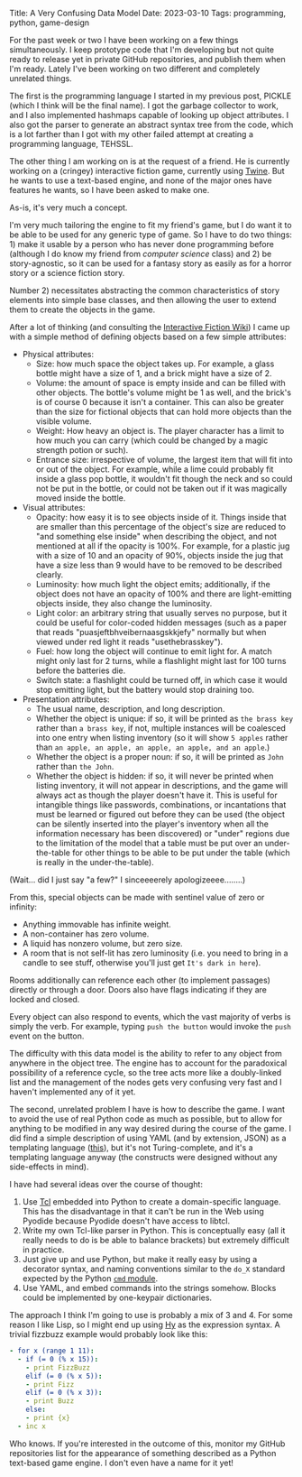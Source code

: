 Title: A Very Confusing Data Model
Date: 2023-03-10
Tags: programming, python, game-design

For the past week or two I have been working on a few things simultaneously. I keep prototype code that I'm developing but not quite ready to release yet in private GitHub repositories, and publish them when I'm ready. Lately I've been working on two different and completely unrelated things.

The first is the programming language I started in my previous post, PICKLE (which I think will be the final name). I got the garbage collector to work, and I also implemented hashmaps capable of looking up object attributes. I also got the parser to generate an abstract syntax tree from the code, which is a lot farther than I got with my other failed attempt at creating a programming language, TEHSSL.

The other thing I am working on is at the request of a friend. He is currently working on a (cringey) interactive fiction game, currently using [Twine](https://twinery.org). But he wants to use a text-based engine, and none of the major ones have features he wants, so I have been asked to make one.

As-is, it's very much a concept.

I'm very much tailoring the engine to fit my friend's game, but I do want it to be able to be used for any generic type of game. So I have to do two things: 1) make it usable by a person who has never done programming before (although I do know my friend from *computer science* class) and 2) be story-agnostic, so it can be used for a fantasy story as easily as for a horror story or a science fiction story.

Number 2) necessitates abstracting the common characteristics of story elements into simple base classes, and then allowing the user to extend them to create the objects in the game.

After a lot of thinking (and consulting the [Interactive Fiction Wiki](https://www.ifwiki.org/Building_a_New_Interactive_Fiction_System)) I came up with a simple method of defining objects based on a few simple attributes:

* Physical attributes:
    * Size: how much space the object takes up. For example, a glass bottle might have a size of 1, and a brick might have a size of 2.
    * Volume: the amount of space is empty inside and can be filled with other objects. The bottle's volume might be 1 as well, and the brick's is of course 0 because it isn't a container. This can also be greater than the size for fictional objects that can hold more objects than the visible volume.
    * Weight: How heavy an object is. The player character has a limit to how much you can carry (which could be changed by a magic strength potion or such).
    * Entrance size: irrespective of volume, the largest item that will fit into or out of the object. For example, while a lime could probably fit inside a glass pop bottle, it wouldn't fit though the neck and so could not be put in the bottle, or could not be taken out if it was magically moved inside the bottle.
* Visual attributes:
    * Opacity: how easy it is to see objects inside of it. Things inside that are smaller than this percentage of the object's size are reduced to "and something else inside" when describing the object, and not mentioned at all if the opacity is 100%. For example, for a plastic jug with a size of 10 and an opacity of 90%, objects inside the jug that have a size less than 9 would have to be removed to be described clearly.
    * Luminosity: how much light the object emits; additionally, if the object does not have an opacity of 100% and there are light-emitting objects inside, they also change the luminosity.
    * Light color: an arbitrary string that usually serves no purpose, but it could be useful for color-coded hidden messages (such as a paper that reads "puasjeftbhveibernaasgskkjefy" normally but when viewed under red light it reads "usethebrasskey").
    * Fuel: how long the object will continue to emit light for. A match might only last for 2 turns, while a flashlight might last for 100 turns before the batteries die.
    * Switch state: a flashlight could be turned off, in which case it would stop emitting light, but the battery would stop draining too.
* Presentation attributes:
    * The usual name, description, and long description.
    * Whether the object is unique: if so, it will be printed as `the brass key` rather than `a brass key`, if not, multiple instances will be coalesced into one entry when listing inventory (so it will show `5 apples` rather than `an apple, an apple, an apple, an apple, and an apple`.)
    * Whether the object is a proper noun: if so, it will be printed as `John` rather than `the John`.
    * Whether the object is hidden: if so, it will never be printed when listing inventory, it will not appear in descriptions, and the game will always act as though the player doesn't have it. This is useful for intangible things like passwords, combinations, or incantations that must be learned or figured out before they can be used (the object can be silently inserted into the player's inventory when all the information necessary has been discovered) or "under" regions due to the limitation of the model that a table must be put over an under-the-table for other things to be able to be put under the table (which is really in the under-the-table).

(Wait... did I just say "a few?" I sinceeeerely apologizeeee........)

From this, special objects can be made with sentinel value of zero or infinity:

* Anything immovable has infinite weight.
* A non-container has zero volume.
* A liquid has nonzero volume, but zero size.
* A room that is not self-lit has zero luminosity (i.e. you need to bring in a candle to see stuff, otherwise you'll just get `It's dark in here`).

Rooms additionally can reference each other (to implement passages) directly or through a door. Doors also have flags indicating if they are locked and closed.

Every object can also respond to events, which the vast majority of verbs is simply the verb. For example, typing `push the button` would invoke the `push` event on the button.

The difficulty with this data model is the ability to refer to any object from anywhere in the object tree. The engine has to account for the paradoxical possibility of a reference cycle, so the tree acts more like a doubly-linked list and the management of the nodes gets very confusing very fast and I haven't implemented any of it yet.

The second, unrelated problem I have is how to describe the game. I want to avoid the use of real Python code as much as possible, but to allow for anything to be modified in any way desired during the course of the game. I did find a simple description of using YAML (and by extension, JSON) as a templating language ([this](https://nathanpeck.com/is-yaml-a-real-programming-language/)), but it's not Turing-complete, and it's a templating language anyway (the constructs were designed without any side-effects in mind).

I have had several ideas over the course of thought:

1. Use [Tcl](https://docs.python.org/3/library/tkinter.html#tkinter.Tcl) embedded into Python to create a domain-specific language. This has the disadvantage in that it can't be run in the Web using Pyodide because Pyodide doesn't have access to libtcl.
2. Write my own Tcl-like parser in Python. This is conceptually easy (all it really needs to do is be able to balance brackets) but extremely difficult in practice.
3. Just give up and use Python, but make it really easy by using a decorator syntax, and naming conventions similar to the `do_X` standard expected by the Python [`cmd` module](https://docs.python.org/3/library/cmd.html).
4. Use YAML, and embed commands into the strings somehow. Blocks could be implemented by one-keypair dictionaries.

The approach I think I'm going to use is probably a mix of 3 and 4. For some reason I like Lisp, so I might end up using [Hy](https://hylang.org) as the expression syntax. A trivial fizzbuzz example would probably look like this:

```yaml
- for x (range 1 11):
  - if (= 0 (% x 15)):
    - print FizzBuzz
    elif (= 0 (% x 5)):
    - print Fizz
    elif (= 0 (% x 3)):
    - print Buzz
    else:
    - print {x}
  - inc x
```

Who knows. If you're interested in the outcome of this, monitor my GitHub repositories list for the appearance of something described as a Python text-based game engine. I don't even have a name for it yet!
